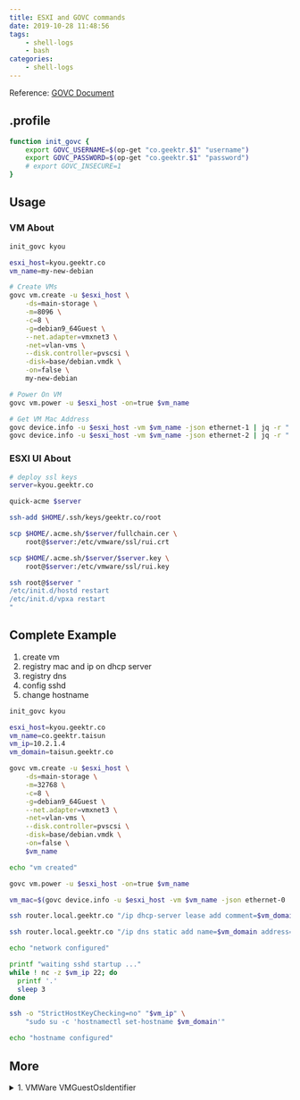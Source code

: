 ```yaml
---
title: ESXI and GOVC commands
date: 2019-10-28 11:48:56
tags:
    - shell-logs
    - bash
categories:
    - shell-logs
---
```


Reference: [GOVC Document](https://github.com/vmware/govmomi/blob/master/govc/USAGE.md)

## .profile

```bash
function init_govc {
    export GOVC_USERNAME=$(op-get "co.geektr.$1" "username")
    export GOVC_PASSWORD=$(op-get "co.geektr.$1" "password")
    # export GOVC_INSECURE=1
}
```
<!-- more -->
## Usage

### VM About

```bash
init_govc kyou

esxi_host=kyou.geektr.co
vm_name=my-new-debian

# Create VMs
govc vm.create -u $esxi_host \
    -ds=main-storage \
    -m=8096 \
    -c=8 \
    -g=debian9_64Guest \
    --net.adapter=vmxnet3 \
    -net=vlan-vms \
    --disk.controller=pvscsi \
    -disk=base/debian.vmdk \
    -on=false \
    my-new-debian

# Power On VM
govc vm.power -u $esxi_host -on=true $vm_name

# Get VM Mac Address
govc device.info -u $esxi_host -vm $vm_name -json ethernet-1 | jq -r ".Devices[].MacAddress"
govc device.info -u $esxi_host -vm $vm_name -json ethernet-2 | jq -r ".Devices[].MacAddress"
```

### ESXI UI About

```bash
# deploy ssl keys
server=kyou.geektr.co

quick-acme $server

ssh-add $HOME/.ssh/keys/geektr.co/root

scp $HOME/.acme.sh/$server/fullchain.cer \
    root@$server:/etc/vmware/ssl/rui.crt

scp $HOME/.acme.sh/$server/$server.key \
    root@$server:/etc/vmware/ssl/rui.key

ssh root@$server "
/etc/init.d/hostd restart
/etc/init.d/vpxa restart
"
```

## Complete Example

1. create vm
2. registry mac and ip on dhcp server
3. registry dns
4. config sshd
5. change hostname

```bash
init_govc kyou

esxi_host=kyou.geektr.co
vm_name=co.geektr.taisun
vm_ip=10.2.1.4
vm_domain=taisun.geektr.co

govc vm.create -u $esxi_host \
    -ds=main-storage \
    -m=32768 \
    -c=8 \
    -g=debian9_64Guest \
    --net.adapter=vmxnet3 \
    -net=vlan-vms \
    --disk.controller=pvscsi \
    -disk=base/debian.vmdk \
    -on=false \
    $vm_name

echo "vm created"

govc vm.power -u $esxi_host -on=true $vm_name

vm_mac=$(govc device.info -u $esxi_host -vm $vm_name -json ethernet-0 | jq -r ".Devices[].MacAddress")

ssh router.local.geektr.co "/ip dhcp-server lease add comment=$vm_domain mac-address=$vm_mac server=dhcp-vms address=$vm_ip"

ssh router.local.geektr.co "/ip dns static add name=$vm_domain address=$vm_ip"

echo "network configured"

printf "waiting sshd startup ..."
while ! nc -z $vm_ip 22; do
  printf '.'
  sleep 3
done

ssh -o "StrictHostKeyChecking=no" "$vm_ip" \
    "sudo su -c 'hostnamectl set-hostname $vm_domain'"

echo "hostname configured"
```

## More

<details><summary>1. VMWare VMGuestOsIdentifier</summary>

[Reference](https://www.vmware.com/support/orchestrator/doc/vro-vsphere65-api/html/VcVirtualMachineGuestOsIdentifier.html)

| NAME                      | DESCRIPTION                                                         |
| ------------------------- | ------------------------------------------------------------------- |
| asianux3_64Guest          | Asianux Server 3 \(64 bit\)                                         |
| asianux3Guest             | Asianux Server 3                                                    |
| asianux4_64Guest          | Asianux Server 4 \(64 bit\)                                         |
| asianux4Guest             | Asianux Server 4                                                    |
| asianux5_64Guest          | Asianux Server 5 \(64 bit\)                                         |
| asianux7_64Guest          | Asianux Server 7 \(64 bit\)                                         |
| centos6_64Guest           | CentOS 6 \(64\-bit\)                                                |
| centos64Guest             | CentOS 4/5 \(64\-bit\)                                              |
| centos6Guest              | CentOS 6                                                            |
| centos7_64Guest           | CentOS 7 \(64\-bit\)                                                |
| centos7Guest              | CentOS 7                                                            |
| centosGuest               | CentOS 4/5                                                          |
| coreos64Guest             | CoreOS Linux \(64 bit\)                                             |
| darwin10_64Guest          | Mac OS 10\.6 \(64 bit\)                                             |
| darwin10Guest             | Mac OS 10\.6                                                        |
| darwin11_64Guest          | Mac OS 10\.7 \(64 bit\)                                             |
| darwin11Guest             | Mac OS 10\.7                                                        |
| darwin12_64Guest          | Mac OS 10\.8 \(64 bit\)                                             |
| darwin13_64Guest          | Mac OS 10\.9 \(64 bit\)                                             |
| darwin14_64Guest          | Mac OS 10\.10 \(64 bit\)                                            |
| darwin15_64Guest          | Mac OS 10\.11 \(64 bit\)                                            |
| darwin16_64Guest          | Mac OS 10\.12 \(64 bit\)                                            |
| darwin64Guest             | Mac OS 10\.5 \(64 bit\)                                             |
| darwinGuest               | Mac OS 10\.5                                                        |
| debian10_64Guest          | Debian GNU/Linux 10 \(64 bit\)                                      |
| debian10Guest             | Debian GNU/Linux 10                                                 |
| debian4_64Guest           | Debian GNU/Linux 4 \(64 bit\)                                       |
| debian4Guest              | Debian GNU/Linux 4                                                  |
| debian5_64Guest           | Debian GNU/Linux 5 \(64 bit\)                                       |
| debian5Guest              | Debian GNU/Linux 5                                                  |
| debian6_64Guest           | Debian GNU/Linux 6 \(64 bit\)                                       |
| debian6Guest              | Debian GNU/Linux 6                                                  |
| debian7_64Guest           | Debian GNU/Linux 7 \(64 bit\)                                       |
| debian7Guest              | Debian GNU/Linux 7                                                  |
| debian8_64Guest           | Debian GNU/Linux 8 \(64 bit\)                                       |
| debian8Guest              | Debian GNU/Linux 8                                                  |
| **debian9_64Guest**       | Debian GNU/Linux 9 \(64 bit\)                                       |
| debian9Guest              | Debian GNU/Linux 9                                                  |
| dosGuest                  | MS\-DOS\.                                                           |
| eComStation2Guest         | eComStation 2\.0                                                    |
| eComStationGuest          | eComStation 1\.x                                                    |
| fedora64Guest             | Fedora Linux \(64 bit\)                                             |
| fedoraGuest               | Fedora Linux                                                        |
| **freebsd64Guest**        | FreeBSD x64                                                         |
| freebsdGuest              | FreeBSD                                                             |
| genericLinuxGuest         | Other Linux                                                         |
| mandrakeGuest             | Mandrake Linux                                                      |
| mandriva64Guest           | Mandriva Linux \(64 bit\)                                           |
| mandrivaGuest             | Mandriva Linux                                                      |
| netware4Guest             | Novell NetWare 4                                                    |
| netware5Guest             | Novell NetWare 5\.1                                                 |
| netware6Guest             | Novell NetWare 6\.x                                                 |
| nld9Guest                 | Novell Linux Desktop 9                                              |
| oesGuest                  | Open Enterprise Server                                              |
| openServer5Guest          | SCO OpenServer 5                                                    |
| openServer6Guest          | SCO OpenServer 6                                                    |
| opensuse64Guest           | OpenSUSE Linux \(64 bit\)                                           |
| opensuseGuest             | OpenSUSE Linux                                                      |
| oracleLinux6_64Guest      | Oracle 6 \(64\-bit\)                                                |
| oracleLinux64Guest        | Oracle Linux 4/5 \(64\-bit\)                                        |
| oracleLinux6Guest         | Oracle 6                                                            |
| oracleLinux7_64Guest      | Oracle 7 \(64\-bit\)                                                |
| oracleLinux7Guest         | Oracle 7                                                            |
| oracleLinuxGuest          | Oracle Linux 4/5                                                    |
| os2Guest                  | OS/2                                                                |
| other24xLinux64Guest      | Linux 2\.4x Kernel \(64 bit\) \(experimental\)                      |
| other24xLinuxGuest        | Linux 2\.4x Kernel                                                  |
| other26xLinux64Guest      | Linux 2\.6x Kernel \(64 bit\) \(experimental\)                      |
| other26xLinuxGuest        | Linux 2\.6x Kernel                                                  |
| other3xLinux64Guest       | Linux 3\.x Kernel \(64 bit\)                                        |
| other3xLinuxGuest         | Linux 3\.x Kernel                                                   |
| otherGuest                | Other Operating System                                              |
| otherGuest64              | Other Operating System \(64 bit\) \(experimental\)                  |
| otherLinux64Guest         | Linux \(64 bit\) \(experimental\)                                   |
| otherLinuxGuest           | Linux 2\.2x Kernel                                                  |
| redhatGuest               | Red Hat Linux 2\.1                                                  |
| rhel2Guest                | Red Hat Enterprise Linux 2                                          |
| rhel3_64Guest             | Red Hat Enterprise Linux 3 \(64 bit\)                               |
| rhel3Guest                | Red Hat Enterprise Linux 3                                          |
| rhel4_64Guest             | Red Hat Enterprise Linux 4 \(64 bit\)                               |
| rhel4Guest                | Red Hat Enterprise Linux 4                                          |
| rhel5_64Guest             | Red Hat Enterprise Linux 5 \(64 bit\) \(experimental\)              |
| rhel5Guest                | Red Hat Enterprise Linux 5                                          |
| rhel6_64Guest             | Red Hat Enterprise Linux 6 \(64 bit\)                               |
| rhel6Guest                | Red Hat Enterprise Linux 6                                          |
| rhel7_64Guest             | Red Hat Enterprise Linux 7 \(64 bit\)                               |
| rhel7Guest                | Red Hat Enterprise Linux 7                                          |
| sjdsGuest                 | Sun Java Desktop System                                             |
| sles10_64Guest            | Suse Linux Enterprise Server 10 \(64 bit\) \(experimental\)         |
| sles10Guest               | Suse linux Enterprise Server 10                                     |
| sles11_64Guest            | Suse Linux Enterprise Server 11 \(64 bit\)                          |
| sles11Guest               | Suse linux Enterprise Server 11                                     |
| sles12_64Guest            | Suse Linux Enterprise Server 12 \(64 bit\)                          |
| sles12Guest               | Suse linux Enterprise Server 12                                     |
| sles64Guest               | Suse Linux Enterprise Server 9 \(64 bit\)                           |
| slesGuest                 | Suse Linux Enterprise Server 9                                      |
| solaris10_64Guest         | Solaris 10 \(64 bit\) \(experimental\)                              |
| solaris10Guest            | Solaris 10 \(32 bit\) \(experimental\)                              |
| solaris11_64Guest         | Solaris 11 \(64 bit\)                                               |
| solaris6Guest             | Solaris 6                                                           |
| solaris7Guest             | Solaris 7                                                           |
| solaris8Guest             | Solaris 8                                                           |
| solaris9Guest             | Solaris 9                                                           |
| suse64Guest               | Suse Linux \(64 bit\)                                               |
| suseGuest                 | Suse Linux                                                          |
| turboLinux64Guest         | Turbolinux \(64 bit\)                                               |
| turboLinuxGuest           | Turbolinux                                                          |
| ubuntu64Guest             | Ubuntu Linux \(64 bit\)                                             |
| ubuntuGuest               | Ubuntu Linux                                                        |
| unixWare7Guest            | SCO UnixWare 7                                                      |
| vmkernel5Guest            | VMware ESX 5                                                        |
| vmkernel65Guest           | VMware ESX 6\.5                                                     |
| vmkernel6Guest            | VMware ESX 6                                                        |
| vmkernelGuest             | VMware ESX 4                                                        |
| vmwarePhoton64Guest       | VMware Photon \(64 bit\)                                            |
| win2000AdvServGuest       | Windows 2000 Advanced Server                                        |
| win2000ProGuest           | Windows 2000 Professional                                           |
| win2000ServGuest          | Windows 2000 Server                                                 |
| win31Guest                | Windows 3\.1                                                        |
| win95Guest                | Windows 95                                                          |
| win98Guest                | Windows 98                                                          |
| windows7_64Guest          | Windows 7 \(64 bit\)                                                |
| windows7Guest             | Windows 7                                                           |
| windows7Server64Guest     | Windows Server 2008 R2 \(64 bit\)                                   |
| windows8_64Guest          | Windows 8 \(64 bit\)                                                |
| windows8Guest             | Windows 8                                                           |
| windows8Server64Guest     | Windows 8 Server \(64 bit\)                                         |
| **windows9_64Guest**      | Windows 10 \(64 bit\)                                               |
| windows9Guest             | Windows 10                                                          |
| **windows9Server64Guest** | Windows 10 Server \(64 bit\)                                        |
| windowsHyperVGuest        | Windows Hyper\-V                                                    |
| winLonghorn64Guest        | Windows Longhorn \(64 bit\) \(experimental\)                        |
| winLonghornGuest          | Windows Longhorn \(experimental\)                                   |
| winMeGuest                | Windows Millenium Edition                                           |
| winNetBusinessGuest       | Windows Small Business Server 2003                                  |
| winNetDatacenter64Guest   | Windows Server 2003, Datacenter Edition \(64 bit\) \(experimental\) |
| winNetDatacenterGuest     | Windows Server 2003, Datacenter Edition                             |
| winNetEnterprise64Guest   | Windows Server 2003, Enterprise Edition \(64 bit\)                  |
| winNetEnterpriseGuest     | Windows Server 2003, Enterprise Edition                             |
| winNetStandard64Guest     | Windows Server 2003, Standard Edition \(64 bit\)                    |
| winNetStandardGuest       | Windows Server 2003, Standard Edition                               |
| winNetWebGuest            | Windows Server 2003, Web Edition                                    |
| winNTGuest                | Windows NT 4                                                        |
| winVista64Guest           | Windows Vista \(64 bit\)                                            |
| winVistaGuest             | Windows Vista                                                       |
| winXPHomeGuest            | Windows XP Home Edition                                             |
| winXPPro64Guest           | Windows XP Professional Edition \(64 bit\)                          |
| winXPProGuest             | Windows XP Professional                                             |

</details>
